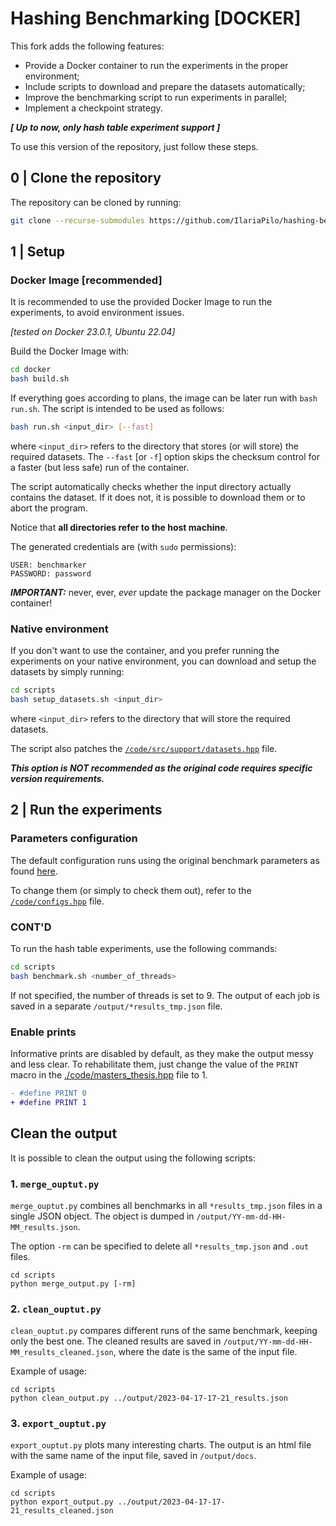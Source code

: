 # Hashing Benchmarking [DOCKER]

<!--TODO fix this intro-->

This fork adds the following features:
- Provide a Docker container to run the experiments in the proper environment;
- Include scripts to download and prepare the datasets automatically;
- Improve the benchmarking script to run experiments in parallel;
- Implement a checkpoint strategy.

__*[ Up to now, only hash table experiment support ]*__

<!--## Table Of Contents-->

To use this version of the repository, just follow these steps.

## 0 | Clone the repository
The repository can be cloned by running: 
```sh
git clone --recurse-submodules https://github.com/IlariaPilo/hashing-benchmark-docker
```

## 1 | Setup
### Docker Image [recommended]
It is recommended to use the provided Docker Image to run the experiments, to avoid environment issues. 

_[tested on Docker 23.0.1, Ubuntu 22.04]_ 

Build the Docker Image with:
```bash
cd docker
bash build.sh
```
If everything goes according to plans, the image can be later run with `bash run.sh`. The script is intended to be used as follows:
```bash
bash run.sh <input_dir> [--fast]
```
where `<input_dir>` refers to the directory that stores (or will store) the required datasets. 
The `--fast` [or `-f`] option skips the checksum control for a faster (but less safe) run of the container.

The script automatically checks whether the input directory actually contains the dataset. If it does not, it is possible to download them or to abort the program.

Notice that **all directories refer to the host machine**. <!-- TODO : maybe remove this part? -->

The generated credentials are (with `sudo` permissions):
```
USER: benchmarker
PASSWORD: password
```

__*IMPORTANT:*__ never, ever, _ever_ update the package manager on the Docker container!

<!-- everything is fine -->

### Native environment
If you don't want to use the container, and you prefer running the experiments on your native environment, you can download and setup the datasets by simply running:
```sh
cd scripts
bash setup_datasets.sh <input_dir>
```
where `<input_dir>` refers to the directory that will store the required datasets. 

The script also patches the [`/code/src/support/datasets.hpp`](/code/src/support/datasets.hpp) file.

*__This option is NOT recommended as the original code requires specific version requirements.__*

## 2 | Run the experiments
### Parameters configuration
The default configuration runs using the original benchmark parameters as found [here](https://github.com/DominikHorn/hashing-benchmark/blob/main/benchmark.sh).

To change them (or simply to check them out), refer to the [`/code/configs.hpp`](/code/configs.hpp) file.

<!-- start from here -->

### CONT'D
To run the hash table experiments, use the following commands:
```sh
cd scripts
bash benchmark.sh <number_of_threads>
```
If not specified, the number of threads is set to 9. The output of each job is saved in a separate `/output/*results_tmp.json` file.

### Enable prints
Informative prints are disabled by default, as they make the output messy and less clear. To rehabilitate them, just change the value of the `PRINT` macro in the [./code/masters_thesis.hpp](masters_thesis.hpp) file to 1.
```diff
- #define PRINT 0
+ #define PRINT 1 
```

## Clean the output
It is possible to clean the output using the following scripts:
### 1. `merge_ouptut.py`
`merge_ouptut.py` combines all benchmarks in all `*results_tmp.json` files in a single JSON object. The object is dumped in `/output/YY-mm-dd-HH-MM_results.json`.

The option `-rm` can be specified to delete all `*results_tmp.json` and `.out` files.
```
cd scripts
python merge_output.py [-rm]
```
### 2. `clean_ouptut.py`
`clean_ouptut.py` compares different runs of the same benchmark, keeping only the best one. The cleaned results are saved in `/output/YY-mm-dd-HH-MM_results_cleaned.json`, where the date is the same of the input file.

Example of usage:
```
cd scripts
python clean_output.py ../output/2023-04-17-17-21_results.json
```

### 3. `export_ouptut.py`
`export_ouptut.py` plots many interesting charts. The output is an html file with the same name of the input file, saved in `/output/docs`.

Example of usage:
```
cd scripts
python export_output.py ../output/2023-04-17-17-21_results_cleaned.json
```

